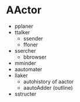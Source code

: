 # AActor
- pplaner
- ttalker
  - ssender
  - ffoner
- ssercher
  - bbrowser 
- mminder
- aautomater
- llaker
  - autohistory of aactor
  - aautoAdder (outline)
- sstructer